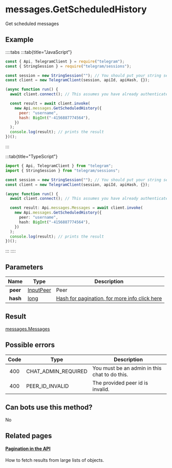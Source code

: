 # messages.GetScheduledHistory

Get scheduled messages

## Example

::::tabs
:::tab{title="JavaScript"}

```js
const { Api, TelegramClient } = require("telegram");
const { StringSession } = require("telegram/sessions");

const session = new StringSession(""); // You should put your string session here
const client = new TelegramClient(session, apiId, apiHash, {});

(async function run() {
  await client.connect(); // This assumes you have already authenticated with .start()

  const result = await client.invoke(
    new Api.messages.GetScheduledHistory({
      peer: "username",
      hash: BigInt("-4156887774564"),
    })
  );
  console.log(result); // prints the result
})();
```

:::

:::tab{title="TypeScript"}

```ts
import { Api, TelegramClient } from "telegram";
import { StringSession } from "telegram/sessions";

const session = new StringSession(""); // You should put your string session here
const client = new TelegramClient(session, apiId, apiHash, {});

(async function run() {
  await client.connect(); // This assumes you have already authenticated with .start()

  const result: Api.messages.Messages = await client.invoke(
    new Api.messages.GetScheduledHistory({
      peer: "username",
      hash: BigInt("-4156887774564"),
    })
  );
  console.log(result); // prints the result
})();
```

:::
::::

## Parameters

|   Name   | Type                                                  | Description                                                                                            |
| :------: | ----------------------------------------------------- | ------------------------------------------------------------------------------------------------------ |
| **peer** | [InputPeer](https://core.telegram.org/type/InputPeer) | Peer                                                                                                   |
| **hash** | [long](https://core.telegram.org/type/long)           | [Hash for pagination, for more info click here](https://core.telegram.org/api/offsets#hash-generation) |

## Result

[messages.Messages](https://core.telegram.org/type/messages.Messages)

## Possible errors

| Code | Type                | Description                                   |
| :--: | ------------------- | --------------------------------------------- |
| 400  | CHAT_ADMIN_REQUIRED | You must be an admin in this chat to do this. |
| 400  | PEER_ID_INVALID     | The provided peer id is invalid.              |

## Can bots use this method?

No

## Related pages

#### [Pagination in the API](https://core.telegram.org/api/offsets)

How to fetch results from large lists of objects.

